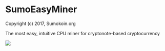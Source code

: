 # SumoEasyMiner

Copyright (c) 2017, Sumokoin.org

The most easy, intuitive CPU miner for cryptonote-based cryptocurrency 

![](http://www.sumokoin.org/images/easy-miner-features_1500x1100.png)
